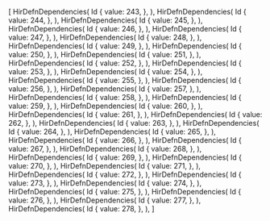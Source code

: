 [
    HirDefnDependencies(
        Id {
            value: 243,
        },
    ),
    HirDefnDependencies(
        Id {
            value: 244,
        },
    ),
    HirDefnDependencies(
        Id {
            value: 245,
        },
    ),
    HirDefnDependencies(
        Id {
            value: 246,
        },
    ),
    HirDefnDependencies(
        Id {
            value: 247,
        },
    ),
    HirDefnDependencies(
        Id {
            value: 248,
        },
    ),
    HirDefnDependencies(
        Id {
            value: 249,
        },
    ),
    HirDefnDependencies(
        Id {
            value: 250,
        },
    ),
    HirDefnDependencies(
        Id {
            value: 251,
        },
    ),
    HirDefnDependencies(
        Id {
            value: 252,
        },
    ),
    HirDefnDependencies(
        Id {
            value: 253,
        },
    ),
    HirDefnDependencies(
        Id {
            value: 254,
        },
    ),
    HirDefnDependencies(
        Id {
            value: 255,
        },
    ),
    HirDefnDependencies(
        Id {
            value: 256,
        },
    ),
    HirDefnDependencies(
        Id {
            value: 257,
        },
    ),
    HirDefnDependencies(
        Id {
            value: 258,
        },
    ),
    HirDefnDependencies(
        Id {
            value: 259,
        },
    ),
    HirDefnDependencies(
        Id {
            value: 260,
        },
    ),
    HirDefnDependencies(
        Id {
            value: 261,
        },
    ),
    HirDefnDependencies(
        Id {
            value: 262,
        },
    ),
    HirDefnDependencies(
        Id {
            value: 263,
        },
    ),
    HirDefnDependencies(
        Id {
            value: 264,
        },
    ),
    HirDefnDependencies(
        Id {
            value: 265,
        },
    ),
    HirDefnDependencies(
        Id {
            value: 266,
        },
    ),
    HirDefnDependencies(
        Id {
            value: 267,
        },
    ),
    HirDefnDependencies(
        Id {
            value: 268,
        },
    ),
    HirDefnDependencies(
        Id {
            value: 269,
        },
    ),
    HirDefnDependencies(
        Id {
            value: 270,
        },
    ),
    HirDefnDependencies(
        Id {
            value: 271,
        },
    ),
    HirDefnDependencies(
        Id {
            value: 272,
        },
    ),
    HirDefnDependencies(
        Id {
            value: 273,
        },
    ),
    HirDefnDependencies(
        Id {
            value: 274,
        },
    ),
    HirDefnDependencies(
        Id {
            value: 275,
        },
    ),
    HirDefnDependencies(
        Id {
            value: 276,
        },
    ),
    HirDefnDependencies(
        Id {
            value: 277,
        },
    ),
    HirDefnDependencies(
        Id {
            value: 278,
        },
    ),
]